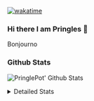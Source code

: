 [![wakatime](https://wakatime.com/badge/user/abd317df-612e-44b4-8787-15db7b574b2f.svg)](https://wakatime.com/@abd317df-612e-44b4-8787-15db7b574b2f)
### Hi there I am Pringles 👋

Bonjourno

### Github Stats
![PringlePot' Github Stats](https://github-readme-stats.vercel.app/api?username=PringlePot&show_icons=true&theme=dark&count_private=true)

<details>
  <summary>Detailed Stats</summary>
    
<!--START_SECTION:waka-->
![Code Time](http://img.shields.io/badge/Code%20Time-512%20hrs%2036%20mins-blue)

![Profile Views](http://img.shields.io/badge/Profile%20Views-2-blue)

![Lines of code](https://img.shields.io/badge/From%20Hello%20World%20I%27ve%20Written-139%20Thousand%20lines%20of%20code-blue)

**🐱 My GitHub Data** 

> 🏆 325 Contributions in the Year 2022
 > 
> 📦 91.1 kB Used in GitHub's Storage 
 > 
> 🚫 Not Opted to Hire
 > 
> 📜 10 Public Repositories 
 > 
> 🔑 12 Private Repositories  
 > 
**I'm an Early 🐤** 

```text
🌞 Morning    148 commits    ████░░░░░░░░░░░░░░░░░░░░░   16.54% 
🌆 Daytime    359 commits    ██████████░░░░░░░░░░░░░░░   40.11% 
🌃 Evening    388 commits    ██████████░░░░░░░░░░░░░░░   43.35% 
🌙 Night      0 commits      ░░░░░░░░░░░░░░░░░░░░░░░░░   0.0%

```
📅 **I'm Most Productive on Sunday** 

```text
Monday       178 commits    █████░░░░░░░░░░░░░░░░░░░░   19.89% 
Tuesday      74 commits     ██░░░░░░░░░░░░░░░░░░░░░░░   8.27% 
Wednesday    90 commits     ██░░░░░░░░░░░░░░░░░░░░░░░   10.06% 
Thursday     130 commits    ███░░░░░░░░░░░░░░░░░░░░░░   14.53% 
Friday       76 commits     ██░░░░░░░░░░░░░░░░░░░░░░░   8.49% 
Saturday     154 commits    ████░░░░░░░░░░░░░░░░░░░░░   17.21% 
Sunday       193 commits    █████░░░░░░░░░░░░░░░░░░░░   21.56%

```


📊 **This Week I Spent My Time On** 

```text
⌚︎ Time Zone: Europe/Amsterdam

💬 Programming Languages: 
TypeScript               8 hrs 16 mins       ███████████████░░░░░░░░░░   59.52% 
Other                    2 hrs 10 mins       ████░░░░░░░░░░░░░░░░░░░░░   15.6% 
Go                       1 hr 40 mins        ███░░░░░░░░░░░░░░░░░░░░░░   12.06% 
CSS                      50 mins             █░░░░░░░░░░░░░░░░░░░░░░░░   6.11% 
Prisma                   14 mins             ░░░░░░░░░░░░░░░░░░░░░░░░░   1.71%

🔥 Editors: 
WebStorm                 9 hrs 42 mins       █████████████████░░░░░░░░   69.79% 
VS Code                  2 hrs 27 mins       ████░░░░░░░░░░░░░░░░░░░░░   17.64% 
GoLand                   1 hr 44 mins        ███░░░░░░░░░░░░░░░░░░░░░░   12.57%

🐱‍💻 Projects: 
Frontend                 5 hrs 18 mins       █████████░░░░░░░░░░░░░░░░   38.13% 
Backend                  3 hrs 11 mins       █████░░░░░░░░░░░░░░░░░░░░   22.93% 
prisma-test              1 hr 58 mins        ███░░░░░░░░░░░░░░░░░░░░░░   14.22% 
rest_api                 1 hr 56 mins        ███░░░░░░░░░░░░░░░░░░░░░░   13.99% 
editor                   1 hr 27 mins        ██░░░░░░░░░░░░░░░░░░░░░░░   10.44%

💻 Operating System: 
Windows                  13 hrs 54 mins      █████████████████████████   100.0%

```

**I Mostly Code in Java** 

```text
Java                     9 repos             ███████████░░░░░░░░░░░░░░   47.37% 
JavaScript               2 repos             ██░░░░░░░░░░░░░░░░░░░░░░░   10.53% 
TypeScript               2 repos             ██░░░░░░░░░░░░░░░░░░░░░░░   10.53% 
HTML                     2 repos             ██░░░░░░░░░░░░░░░░░░░░░░░   10.53% 
Python                   1 repo              █░░░░░░░░░░░░░░░░░░░░░░░░   5.26%

```


**Timeline**

![Chart not found](https://raw.githubusercontent.com/PringlePot/PringlePot/main/charts/bar_graph.png) 


 Last Updated on 15/05/2022 01:04:57 UTC
<!--END_SECTION:waka-->

</details>
